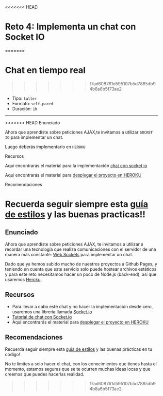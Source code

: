 <<<<<<< HEAD
# Reto 4: Implementa un chat con Socket IO
=======
# Chat en tiempo real
>>>>>>> f7ad608761d595107b5d7885db94b8a6b5f73ae2

- Tipo: `taller`
- Formato: `self-paced`
- Duración: `1h`

***

<<<<<<< HEAD
Enunciado

Ahora que aprendiste sobre peticiones AJAX,te invitamos a utilizar `SOCKET IO` para implementar un chat.

Luego deberás implementarlo en `HEROKU`

Recursos

Aqui encontrarás el material para la implementación [chat con socket io](https://socket.io/)

Aqui encontrarás el material para  [desplegar el proyecto en HEROKU](https://medium.com/laboratoria-how-to/heroku-con-haikus-dab32b5c428d)


Recomendaciones

Recuerda seguir siempre esta [guía de estilos](https://github.com/Laboratoria/js-style-guide/)
y las buenas practicas!!
=======
## Enunciado

Ahora que aprendiste sobre peticiones AJAX, te invitamos a utilizar a recordar
una tecnología que realiza comunicaciones con el servidor de una manera más 
constante: [Web Sockets](https://developer.mozilla.org/es/docs/WebSockets-840092-dup/Writing_WebSocket_client_applications) 
para implementar un chat. 

Dado que ya hemos subido mucho de nuestros proyectos a Github Pages, y teniendo
en cuenta que este servicio solo puede hostear archivos estáticos y para este
reto necesitamos hacer un poco de Node.js (back-end), así que usaremos [Heroku](https://www.heroku.com/).


## Recursos

- Para llevar a cabo este chat y no hacer la implementación desde cero, usaremos
  una librería llamada [Socket.io](https://socket.io/)
- [Tutorial de chat con Socket.io](https://socket.io/get-started/chat/)
- Aqui encontrarás el material para [desplegar el proyecto en HEROKU](https://medium.com/laboratoria-how-to/heroku-con-haikus-dab32b5c428d)

## Recomendaciones

Recuerda seguir siempre esta [guía de estilos](https://github.com/Laboratoria/js-style-guide/)
y las buenas prácticas en tu código!

No te limites a solo hacer el chat, con los conocimientos que tienes hasta el 
momento, estamos seguras que se te ocurren muchas ideas locas y que creemos que
puedes hacerlas realidad.
>>>>>>> f7ad608761d595107b5d7885db94b8a6b5f73ae2
